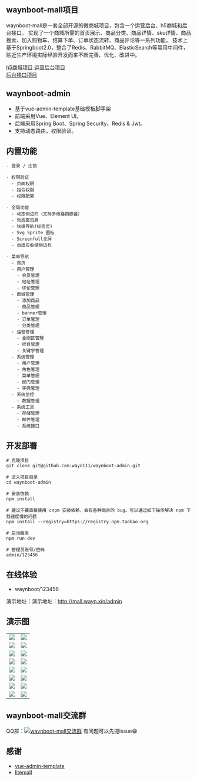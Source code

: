 ## waynboot-mall项目

waynboot-mall是一套全部开源的微商城项目，包含一个运营后台、h5商城和后台接口。
实现了一个商城所需的首页展示、商品分类、商品详情、sku详情、商品搜索、加入购物车、结算下单、订单状态流转、商品评论等一系列功能。
技术上基于Springboot2.0，整合了Redis、RabbitMQ、ElasticSearch等常用中间件，
贴近生产环境实际经验开发而来不断完善、优化、改进中。


[h5商城项目](https://github.com/wayn111/waynboot-mobile)
[运营后台项目](https://github.com/wayn111/waynboot-admin)  
[后台接口项目](https://github.com/wayn111/waynboot-mall)  

## waynboot-admin

* 基于vue-admin-template基础模板脚手架
* 前端采用Vue、Element UI。
* 后端采用Spring Boot、Spring Security、Redis & Jwt。
* 支持动态路由，权限验证。

## 内置功能

```
- 登录 / 注销

- 权限验证
  - 页面权限
  - 指令权限
  - 权限配置

- 全局功能
  - 动态侧边栏（支持多级路由嵌套）
  - 动态面包屑
  - 快捷导航(标签页)
  - Svg Sprite 图标
  - Screenfull全屏
  - 自适应收缩侧边栏

- 菜单导航
  - 首页
  - 用户管理
    - 会员管理
    - 地址管理
    - 评论管理
  - 商城管理
    - 添加商品
    - 商品管理
    - banner管理
    - 订单管理
    - 分类管理
  - 运营管理
    - 金刚区管理
    - 栏目管理
    - 关键字管理
  - 系统管理
    - 用户管理
    - 角色管理
    - 菜单管理
    - 部门管理
    - 字典管理
  - 系统监控
    - 数据管理
  - 系统工具
    - 存储管理
    - 邮件管理
    - 系统接口
```
## 开发部署
```
# 克隆项目
git clone git@github.com:wayn111/waynboot-admin.git

# 进入项目目录
cd waynboot-admin

# 安装依赖
npm install

# 建议不要直接使用 cnpm 安装依赖，会有各种诡异的 bug。可以通过如下操作解决 npm 下载速度慢的问题
npm install --registry=https://registry.npm.taobao.org

# 启动服务
npm run dev

# 管理员账号/密码
admin/123456
```

## 在线体验

- waynboot/123456

演示地址：演示地址：http://mall.wayn.xin/admin

## 演示图

<table>
    <tr>
        <td><img src="https://oscimg.oschina.net/oscnet/up-3cb800e60b6c99c5e0c2e2984b9ddffdcc0.png"/></td>
        <td><img src="https://oscimg.oschina.net/oscnet/up-224e54dcb3eb4035736fcbea4626b85223d.png"/></td>
    </tr>
    <tr>
        <td><img src="https://oscimg.oschina.net/oscnet/up-7fabe6227a9447653e06d2d8e4efb974195.png"/></td>
        <td><img src="https://oscimg.oschina.net/oscnet/up-0192d4f41f9c061ed5329d9d6267ce3b8f3.png"/></td>
    </tr>
    <tr>
        <td><img src="https://oscimg.oschina.net/oscnet/up-cec6bde100884182a9ad7aae10cb8c9d5b8.png"/></td>
        <td><img src="https://oscimg.oschina.net/oscnet/up-535f8cab7365885095e3e511ec3762b0973.png"/></td>
    </tr>
    <tr>
        <td><img src="https://oscimg.oschina.net/oscnet/up-b831bbf1f4fa00655d3b7e4368d4181a9b9.png"/></td>
        <td><img src="https://oscimg.oschina.net/oscnet/up-e9edbb0bfcfd2c8687457573caf603e6275.png"/></td>
    </tr>
    <tr>
        <td><img src="https://oscimg.oschina.net/oscnet/up-5447c1deaa5e1db63b81a9f90b5eed2fc07.png"/></td>
        <td><img src="https://oscimg.oschina.net/oscnet/up-c769886a136ce0f25edcc4d647322d5d51f.png"/></td>
    </tr>
     <tr>
        <td><img src="https://oscimg.oschina.net/oscnet/up-ef857d19b1f905afec239c673be24860a9a.png"/></td>
        <td><img src="https://oscimg.oschina.net/oscnet/up-e0effea68ad0073f30d5b5f6d9567a24b9e.png"/></td>
    </tr>
    <tr>
        <td><img src="https://oscimg.oschina.net/oscnet/up-d3bce6e295c1ddf4b27e6c437ca6a8b6351.png"/></td>
        <td><img src="https://oscimg.oschina.net/oscnet/up-e6c8baa4e20766156053daa15b0b0240653.png"/></td>
    </tr>
    <tr>
        <td><img src="https://oscimg.oschina.net/oscnet/up-f5989718203874629c12f637c1c787c5ea6.png"/></td>
        <td><img src="https://oscimg.oschina.net/oscnet/up-0613c4a6eb745def23c5359a53340744c05.png"/></td>
    </tr>
</table>


## waynboot-mall交流群

QQ群：<a target="_blank" href="https://qm.qq.com/cgi-bin/qm/qr?k=Mvf4HO4EhdXlfh0OLIq5I8wDIjRj6DlT&jump_from=webapi"><img border="0" src="https://pub.idqqimg.com/wpa/images/group.png" alt="waynboot-mall交流群" title="waynboot-mall交流群"></a>
有问题可以先提issue😁

## 感谢

- [vue-admin-template](https://github.com/PanJiaChen/vue-admin-template)
- [litemall](https://github.com/linlinjava/litemall)
